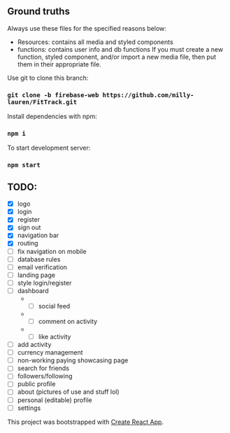 ## Ground truths
Always use these files for the specified reasons below:
- Resources: contains all media and styled components 
- functions: contains user info and db functions
If you must create a new function, styled component, and/or import a new media file, then put them in their appropriate file.

Use git to clone this branch:
### `git clone -b firebase-web https://github.com/milly-lauren/FitTrack.git`

Install dependencies with npm:
### `npm i`

To start development server:
### `npm start`

## TODO:
* [x] logo
* [x] login
* [x] register
* [x] sign out
* [x] navigation bar
* [x] routing
* [ ] fix navigation on mobile
* [ ] database rules
* [ ] email verification
* [ ] landing page 
* [ ] style login/register
* [ ] dashboard
    - * [ ] social feed
    - * [ ] comment on activity
    - * [ ] like activity
* [ ] add activity
* [ ] currency management
* [ ] non-working paying showcasing page
* [ ] search for friends
* [ ] followers/following
* [ ] public profile
* [ ] about (pictures of use and stuff lol)
* [ ] personal (editable) profile
* [ ] settings

This project was bootstrapped with [Create React App](https://github.com/facebook/create-react-app).
